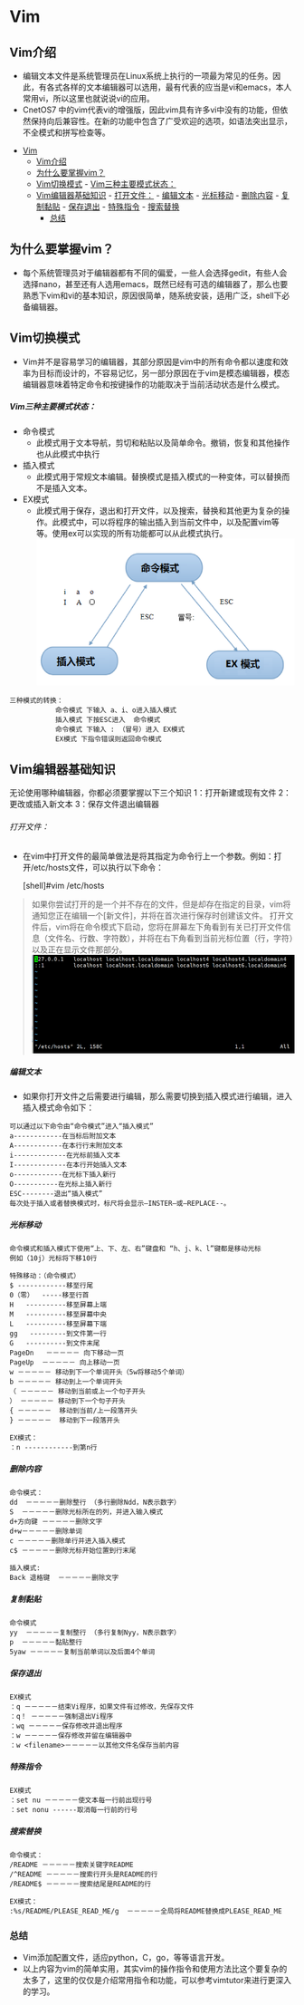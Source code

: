 # Vim
## Vim介绍
* 编辑文本文件是系统管理员在Linux系统上执行的一项最为常见的任务。因此，有各式各样的文本编辑器可以选用，最有代表的应当是vi和emacs，本人常用vi，所以这里也就说说vi的应用。
* CnetOS7 中的vim代表vi的增强版，因此vim具有许多vi中没有的功能，但依然保持向后兼容性。在新的功能中包含了广受欢迎的选项，如语法突出显示，不全模式和拼写检查等。
- [Vim](#vim)
    - [Vim介绍](#vim%E4%BB%8B%E7%BB%8D)
    - [为什么要掌握vim？](#%E4%B8%BA%E4%BB%80%E4%B9%88%E8%A6%81%E6%8E%8C%E6%8F%A1vim%EF%BC%9F)
    - [Vim切换模式](#vim%E5%88%87%E6%8D%A2%E6%A8%A1%E5%BC%8F)
                - [Vim三种主要模式状态：](#vim%E4%B8%89%E7%A7%8D%E4%B8%BB%E8%A6%81%E6%A8%A1%E5%BC%8F%E7%8A%B6%E6%80%81%EF%BC%9A)
    - [Vim编辑器基础知识](#vim%E7%BC%96%E8%BE%91%E5%99%A8%E5%9F%BA%E7%A1%80%E7%9F%A5%E8%AF%86)
                    - [打开文件：](#%E6%89%93%E5%BC%80%E6%96%87%E4%BB%B6%EF%BC%9A)
                - [编辑文本](#%E7%BC%96%E8%BE%91%E6%96%87%E6%9C%AC)
                - [光标移动](#%E5%85%89%E6%A0%87%E7%A7%BB%E5%8A%A8)
                - [删除内容](#%E5%88%A0%E9%99%A4%E5%86%85%E5%AE%B9)
                - [复制黏贴](#%E5%A4%8D%E5%88%B6%E9%BB%8F%E8%B4%B4)
                - [保存退出](#%E4%BF%9D%E5%AD%98%E9%80%80%E5%87%BA)
                - [特殊指令](#%E7%89%B9%E6%AE%8A%E6%8C%87%E4%BB%A4)
                - [搜索替换](#%E6%90%9C%E7%B4%A2%E6%9B%BF%E6%8D%A2)
        - [总结](#%E6%80%BB%E7%BB%93)

## 为什么要掌握vim？
* 每个系统管理员对于编辑器都有不同的偏爱，一些人会选择gedit，有些人会选择nano，甚至还有人选用emacs，既然已经有可选的编辑器了，那么也要熟悉下vim和vi的基本知识，原因很简单，随系统安装，适用广泛，shell下必备编辑器。

## Vim切换模式
* Vim并不是容易学习的编辑器，其部分原因是vim中的所有命令都以速度和效率为目标而设计的，不容易记忆，另一部分原因在于vim是模态编辑器，模态编辑器意味着特定命令和按键操作的功能取决于当前活动状态是什么模式。

##### Vim三种主要模式状态：
- 命令模式
    -   此模式用于文本导航，剪切和粘贴以及简单命令。撤销，恢复和其他操作也从此模式中执行
- 插入模式
    -   此模式用于常规文本编辑。替换模式是插入模式的一种变体，可以替换而不是插入文本。
- EX模式
    -   此模式用于保存，退出和打开文件，以及搜索，替换和其他更为复杂的操作。此模式中，可以将程序的输出插入到当前文件中，以及配置vim等等。使用ex可以实现的所有功能都可以从此模式执行。
![png](./images/vim/vim-1.png)
```
三种模式的转换：
        　　命令模式 下输入 a、i、o进入插入模式
        　　插入模式 下按ESC进入  命令模式
        　　命令模式 下输入 : （冒号）进入 EX模式
        　　EX模式 下指令错误则返回命令模式
```
## Vim编辑器基础知识
无论使用哪种编辑器，你都必须要掌握以下三个知识
	1：打开新建或现有文件
	2：更改或插入新文本
	3：保存文件退出编辑器
###### 打开文件：
* 在vim中打开文件的最简单做法是将其指定为命令行上一个参数。例如：打开/etc/hosts文件，可以执行以下命令：
    
    [shell]#vim /etc/hosts

> 如果你尝试打开的是一个并不存在的文件，但是却存在指定的目录，vim将通知您正在编辑一个[新文件]，并将在首次进行保存时创建该文件。
> 打开文件后，vim将在命令模式下启动，您将在屏幕左下角看到有关已打开文件信息（文件名、行数、字符数），并将在右下角看到当前光标位置（行，字符）以及正在显示文件那部分。
![png](./images/vim/vim-2.png)

##### 编辑文本
* 如果你打开文件之后需要进行编辑，那么需要切换到插入模式进行编辑，进入插入模式命令如下：
```
可以通过以下命令由“命令模式”进入“插入模式”
a------------在当标后附加文本
A------------在本行行末附加文本
i-------------在光标前插入文本
I-------------在本行开始插入文本
o------------在光标下插入新行
O-----------在光标上插入新行
ESC--------退出“插入模式”
每次处于插入或者替换模式时，标尺将会显示—INSTER—或—REPLACE--。
```
##### 光标移动
```
命令模式和插入模式下使用“上、下、左、右”键盘和 “h、j、k、l”键都是移动光标
例如（10j）光标将下移10行
```
```
特殊移动：（命令模式）
$ ------------移至行尾
0（零）  -----移至行首
H   ----------移至屏幕上端
M   ----------移至屏幕中央
L   ----------移至屏幕下端
gg   ---------到文件第一行
G   ----------到文件末尾
PageDn   －－－－－ 向下移动一页
PageUp  －－－－－ 向上移动一页
w －－－－－ 移动到下一个单词开头（5w将移动5个单词）
b －－－－－ 移动到上一个单词开头
（ －－－－－ 移动到当前或上一个句子开头
） －－－－－ 移动到下一个句子开头
{ －－－－－  移动到当前/上一段落开头
} －－－－－  移动到下一段落开头
```
```
EX模式：
：n ------------到第n行
```
##### 删除内容
```
命令模式：
dd  －－－－－删除整行 （多行删除Ndd，N表示数字）
S  －－－－－删除光标所在的列，并进入输入模式
d+方向键 －－－－－删除文字
d+w－－－－－删除单词
c －－－－－删除单行并进入插入模式
c$ －－－－－删除光标开始位置到行末尾
```
```
插入模式:
Back 退格键  －－－－－删除文字
```
##### 复制黏贴
```
命令模式
yy  －－－－－复制整行 （多行复制Nyy，N表示数字）
p  －－－－－黏贴整行 
5yaw －－－－－复制当前单词以及后面4个单词
```

##### 保存退出
```
EX模式
：q －－－－－结束Vi程序，如果文件有过修改，先保存文件
：q！ －－－－－强制退出Vi程序
：wq －－－－－保存修改并退出程序
：w －－－－－保存修改并留在编辑器中
：w <filename>－－－－－以其他文件名保存当前内容
```

##### 特殊指令
```
EX模式
：set nu －－－－－使文本每一行前出现行号
：set nonu ------取消每一行前的行号
```

##### 搜索替换
```
命令模式：
/README －－－－－搜索关键字README
/^README －－－－－搜索行开头是README的行
/README$ －－－－－搜索结尾是README的行
```
```
EX模式：
:%s/README/PLEASE_READ_ME/g  －－－－－全局将README替换成PLEASE_READ_ME
```
### 总结
* Vim添加配置文件，适应python，C，go，等等语言开发。
* 以上内容为vim的简单实用，其实vim的操作指令和使用方法比这个要复杂的太多了，这里的仅仅是介绍常用指令和功能，可以参考vimtutor来进行更深入的学习。

